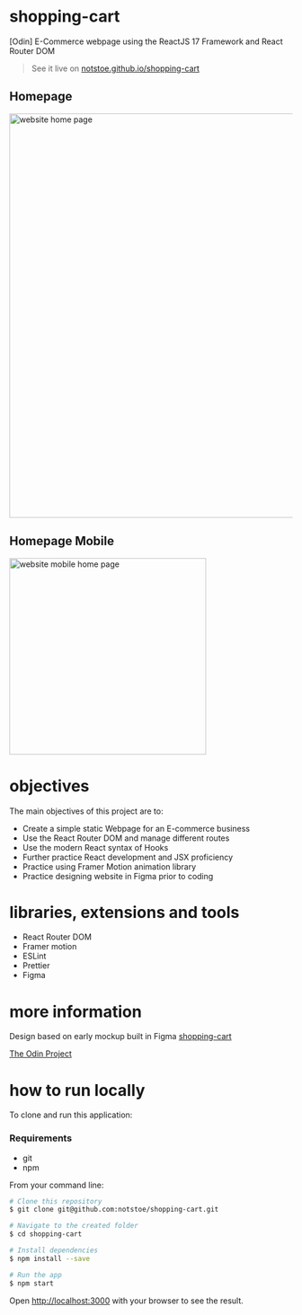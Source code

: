 # shopping-cart

[Odin] E-Commerce webpage using the ReactJS 17 Framework and React Router DOM

> See it live on [notstoe.github.io/shopping-cart](https://notstoe.github.io/shopping-cart)

<!-- TODO - add video of page animations -->

## Homepage

<img width="720px" src="https://res.cloudinary.com/dowa8tjdi/image/upload/v1644788955/ClockyHomePage_dkeztw.jpg" alt="website home page"/>

## Homepage Mobile

<img width="350px" src="https://res.cloudinary.com/dowa8tjdi/image/upload/v1644788955/clockyHomePageMobile_ycrwy1.jpg" alt="website mobile home page"/>

# objectives

The main objectives of this project are to:

- Create a simple static Webpage for an E-commerce business
- Use the React Router DOM and manage different routes
- Use the modern React syntax of Hooks
- Further practice React development and JSX proficiency
- Practice using Framer Motion animation library
- Practice designing website in Figma prior to coding

# libraries, extensions and tools

- React Router DOM
- Framer motion
- ESLint
- Prettier
- Figma

# more information

Design based on early mockup built in Figma [shopping-cart](https://www.figma.com/file/lJZHoK0NGz5CNoFgzTVpci/shopping-cart?node-id=0%3A1)

[The Odin Project](https://www.theodinproject.com/paths/full-stack-javascript/courses/javascript/lessons/shopping-cart)

# how to run locally

To clone and run this application:

### Requirements

- git
- npm

From your command line:

```bash
# Clone this repository
$ git clone git@github.com:notstoe/shopping-cart.git

# Navigate to the created folder
$ cd shopping-cart

# Install dependencies
$ npm install --save

# Run the app
$ npm start
```

Open [http://localhost:3000](http://localhost:3000) with your browser to see the result.
<br/></br>
